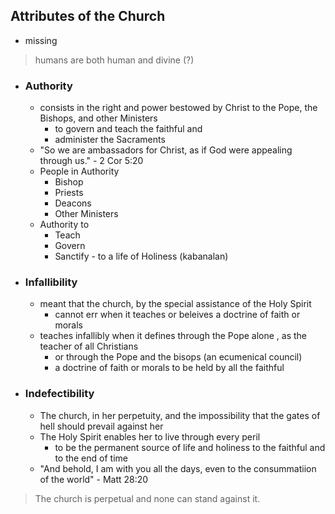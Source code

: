 ## Attributes of the Church
- missing
> humans are both human and divine (?)
- ### Authority
	- consists in the right and power bestowed by Christ to the Pope, the Bishops, and other Ministers 
		- to govern and teach the faithful and 
		- administer the Sacraments
	- "So we are ambassadors for Christ, as if God were appealing through us." - 2 Cor 5:20
	- People in Authority
		- Bishop
		- Priests
		- Deacons
		- Other Ministers
	- Authority to
		- Teach
		- Govern
		- Sanctify - to a life of Holiness (kabanalan)
- ### Infallibility
	- meant that the church, by the special assistance of the Holy Spirit
		- cannot err when it teaches or beleives a doctrine of faith or morals
	- teaches infallibly when it defines through the Pope alone , as the teacher of all Christians
		- or through the Pope and the bisops (an ecumenical council)
		- a doctrine of faith or morals to be held by all the faithful
- ### Indefectibility
	- The church, in her perpetuity, and the impossibility that the gates of hell should prevail against her
	- The Holy Spirit enables her to live through every peril
		- to be the permanent source of life and holiness to the faithful and to the end of time
	- "And behold, I am with you all the days, even to the consummatiion of the world" - Matt 28:20
> 	The church is perpetual and none can stand against it.

